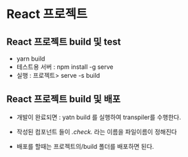 # React 프로젝트

## React 프로젝트 build 및 test
* yarn build
* 테스트용 서버 : npm install -g serve
* 실행 : 프로젝트> serve -s build

## React 프로젝트 build 및 배포
* 개발이 완료되면 : yatn build 를 실행하여 transpiler를 수행한다.
* 작성된 컴포넌트 들이 *.check.* 라는 이름을 파일이름이 정해진다

* 배포를 할때는 프로젝트의/build 폴더를 배포하면 된다.